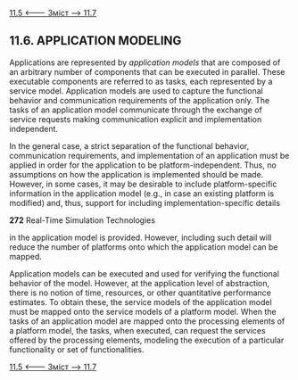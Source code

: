 [11.5 <--- ](11_5.md) [   Зміст   ](README.md) [--> 11.7](11_7.md)

## 11.6. APPLICATION MODELING

Applications are represented by *application models* that are composed of an arbitrary number of components that can be executed in parallel. These executable components are referred to as tasks, each represented by a service model. Application models are used to capture the functional behavior and communication requirements of the application only. The tasks of an application model communicate through the exchange of service requests making communication explicit and implementation independent.

In the general case, a strict separation of the functional behavior, communication requirements, and implementation of an application must be applied in order for the application to be platform-independent. Thus, no assumptions on how the application is implemented should be made. However, in some cases, it may be desirable to include platform-specific information in the application model (e.g., in case an existing platform is modified) and, thus, support for including implementation-specific details



**272**                                       Real-Time Simulation Technologies

 

in the application model is provided. However, including such detail will reduce the number of platforms onto which the application model can be mapped.

Application models can be executed and used for verifying the functional behavior of the model. However, at the application level of abstraction, there is no notion of time, resources, or other quantitative performance estimates. To obtain these, the service models of the application model must be mapped onto the service models of a platform model. When the tasks of an application model are mapped onto the processing elements of a platform model, the tasks, when executed, can request the services offered by the processing elements, modeling the execution of a particular functionality or set of functionalities.

[11.5 <--- ](11_5.md) [   Зміст   ](README.md) [--> 11.7](11_7.md)